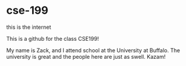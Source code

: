 # cse-199
this is the internet

This is a github for the class CSE199!

My name is Zack, and I attend school at the University at Buffalo.
The university is great and the people here are just as swell.
Kazam!
